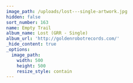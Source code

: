 ```yaml
---
image_path: /uploads/lost---single-artwork.jpg
hidden: false
sort_number: 163
name: Empty Trail
album_name: Lost (GRR - Single)
album_url: 'http://goldenrobotrecords.com/'
_hide_content: true
_options:
  image_path:
    width: 500
    height: 500
    resize_style: contain
---
```


